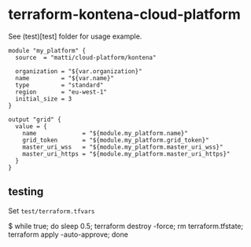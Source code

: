 # terraform-kontena-cloud-platform

See (test)[test] folder for usage example.

    module "my_platform" {
      source  = "matti/cloud-platform/kontena"

      organization = "${var.organization}"
      name         = "${var.name}"
      type         = "standard"
      region       = "eu-west-1"
      initial_size = 3
    }

    output "grid" {
      value = {
        name             = "${module.my_platform.name}"
        grid_token       = "${module.my_platform.grid_token}"
        master_uri_wss   = "${module.my_platform.master_uri_wss}"
        master_uri_https = "${module.my_platform.master_uri_https}"
      }
    }

## testing

Set `test/terraform.tfvars`

  $ while true; do sleep 0.5; terraform destroy -force; rm terraform.tfstate; terraform apply -auto-approve; done
